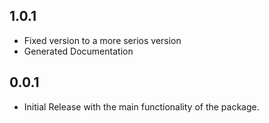 ## 1.0.1

* Fixed version to a more serios version
* Generated Documentation

## 0.0.1

* Initial Release with the main functionality of the package.

